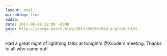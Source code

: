 ```yaml
---
layout: post
microblog: true
audio: 
date: 2017-06-08 22:00 -0800
guid: http://jsorge.micro.blog/2017/06/09/had-a-great.html
---
```

Had a great night of lightning talks at tonight's @Xcoders meeting. Thanks to all who came out!
